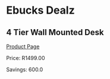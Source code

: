
# Ebucks Dealz
## 4 Tier Wall Mounted Desk
[Product Page](https://www.ebucks.com/web/shop/productSelected.do?prodId=992737728&catId=1158501552)

Price: R1499.00

Savings: 600.0


	